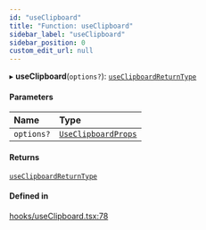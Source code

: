 ```yaml
---
id: "useClipboard"
title: "Function: useClipboard"
sidebar_label: "useClipboard"
sidebar_position: 0
custom_edit_url: null
---
```


▸ **useClipboard**(`options?`): [`useClipboardReturnType`](../interfaces/useClipboardReturnType)

#### Parameters

| Name | Type |
| :------ | :------ |
| `options?` | [`UseClipboardProps`](../interfaces/UseClipboardProps) |

#### Returns

[`useClipboardReturnType`](../interfaces/useClipboardReturnType)

#### Defined in

[hooks/useClipboard.tsx:78](https://github.com/Camberi/firecms/blob/2d60fba/src/hooks/useClipboard.tsx#L78)
